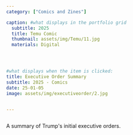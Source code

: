 ```yaml
---
category: ["Comics and Zines"]

caption: #what displays in the portfolio grid
  subtitle: 2025
  title: Temu Comic
  thumbnail: assets/img/Temu/11.jpg
  materials: Digital




#what displays when the item is clicked:
title: Executive Order Summary
subtitle: 2025 - Comics
date: 25-01-05
image: assets/img/executiveorder/2.jpg


---
```

<div class="row padded">
 <div class="col-md-12 col-sm-12">
     <img class="img-fluid d-block mx-auto" src="assets/img/Temu/1.jpg" alt=""/>
  </div>
   <div class="col-md-12 col-sm-12 ">
     <img class="img-fluid d-block mx-auto" src="assets/img/Temu/2.jpg" alt=""/>
  </div>
   <div class="col-md-12 col-sm-12">
     <img class="img-fluid d-block mx-auto" src="assets/img/Temu/3.jpg" alt=""/>
  </div>
     <div class="col-md-12 col-sm-12">
     <img class="img-fluid d-block mx-auto" src="assets/img/Temu/4.jpg" alt=""/>
  </div>
   <div class="col-md-12 col-sm-12">
     <img class="img-fluid d-block mx-auto" src="assets/img/Temu/5.jpg" alt=""/>
  </div>
     <div class="col-md-12 col-sm-12">
     <img class="img-fluid d-block mx-auto" src="assets/img/Temu/6.jpg" alt=""/>
  </div>
  <div class="col-md-12 col-sm-12">
     <img class="img-fluid d-block mx-auto" src="assets/img/Temu/7.jpg" alt=""/>
  </div>
  <div class="col-md-12 col-sm-12 ">
     <img class="img-fluid d-block mx-auto" src="assets/img/Temu/8.jpg" alt=""/>
  </div>
  <div class="col-md-12 col-sm-12">
     <img class="img-fluid d-block mx-auto" src="assets/img/Temu/9.jpg" alt=""/>
  </div>
    <div class="col-md-12 col-sm-12">
     <img class="img-fluid d-block mx-auto" src="assets/img/Temu/10.jpg" alt=""/>
  </div>
      <div class="col-md-12 col-sm-12">
     <img class="img-fluid d-block mx-auto" src="assets/img/Temu/11.jpg" alt=""/>
  </div>
      <div class="col-md-12 col-sm-12">
     <img class="img-fluid d-block mx-auto" src="assets/img/Temu/12.jpg" alt=""/>
  </div>
     <div class="col-md-12 col-sm-12">
     <img class="img-fluid d-block mx-auto" src="assets/img/Temu/13.jpg" alt=""/>
  </div>
      <div class="col-md-12 col-sm-12">
     <img class="img-fluid d-block mx-auto" src="assets/img/Temu/14.jpg" alt=""/>
  </div>
    <div class="col-md-12 col-sm-12">
     <img class="img-fluid d-block mx-auto" src="assets/img/Temu/15.jpg" alt=""/>
  </div>
      <div class="col-md-12 col-sm-12">
     <img class="img-fluid d-block mx-auto" src="assets/img/Temu/16.jpg" alt=""/>
  </div>
      <div class="col-md-12 col-sm-12">
     <img class="img-fluid d-block mx-auto" src="assets/img/Temu/17.jpg" alt=""/>
  </div>
</div>

A summary of Trump's initial executive orders. 